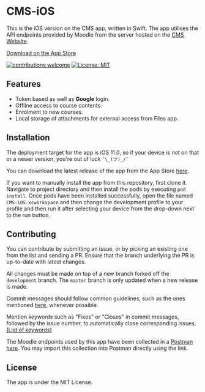 # CMS-iOS

This is the iOS version on the CMS app, written in Swift. The app utilises the API endpoints provided by Moodle from the server hosted on the [CMS Website](https://td.bits-hyderabad.ac.in/moodle/).

[Download on the App Store](https://apps.apple.com/in/app/cms-bphc/id1489946522)
  
[![contributions welcome](https://img.shields.io/badge/contributions-welcome-brightgreen.svg?style=flat)](https://github.com/dwyl/esta/issues)
[![License: MIT](https://img.shields.io/badge/License-MIT-yellow.svg)](https://opensource.org/licenses/MIT)

## Features

- Token based as well as **Google** login.
- Offline access to course contents.
- Enrolment to new courses.
- Local storage of attachments for external access from Files app.

## Installation

The deployment target for the app is iOS 11.0, so if your device is not on that or a newer version, you're out of luck `¯\_(ツ)_/¯` 

You can download the latest release of the app from the App Store [here](https://apps.apple.com/in/app/cms-bphc/id1489946522).

If you want to manually install the app from this repository, first clone it. Navigate to project directory and then install the pods by executing `pod install`. Once pods have been installed successfully, open the file named `CMS-iOS.xcworkspace` and then change the development profile to your profile and then run it after selecting your device from the drop-down next to the run button.

## Contributing

You can contribute by submitting an issue, or by picking an existing one from the list and sending a PR. Ensure that the branch underlying the PR is up-to-date with latest changes.

All changes must be made on top of a new branch forked off the `development` branch. The `master` branch is only updated when a new release is made.

Commit messages should follow common guidelines, such as the ones mentioned [here](https://chris.beams.io/posts/git-commit/), whenever possible.

Mention keywords such as "Fixes" or "Closes" in commit messages, followed by the issue number, to automatically close corresponding issues. [(List of keywords)](https://help.github.com/articles/closing-issues-using-keywords/)

The Moodle endpoints used by this app have been collected in a [Postman](https://getpostman.com") [here](https://www.getpostman.com/collections/207390c4552febe4e393). You may import this collection into Postman directly using the link. 
## License

The app is under the MIT License.
